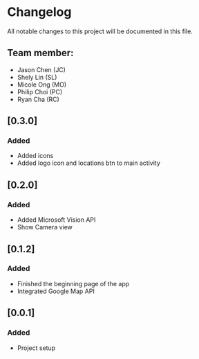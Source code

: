 # Changelog
All notable changes to this project will be documented in this file.

## Team member:
  - Jason Chen (JC)
  - Shely Lin (SL)
  - Micole Ong (MO)
  - Philip Choi (PC)
  - Ryan Cha (RC)

## [0.3.0]
### Added
  - Added icons
  - Added logo icon and locations btn to main activity
  
## [0.2.0]
### Added
  - Added Microsoft Vision API
  - Show Camera view

## [0.1.2]
### Added
  - Finished the beginning page of the app
  - Integrated Google Map API
  
## [0.0.1]
### Added
  - Project setup
